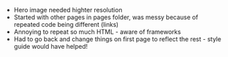 
- Hero image needed highter resolution
- Started with other pages in pages folder, was messy because of repeated code being different (links)
- Annoying to repeat so much HTML - aware of frameworks
- Had to go back and change things on first page to reflect the rest - style guide would have helped!
